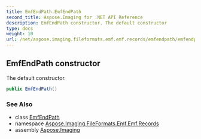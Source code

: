 ```yaml
---
title: EmfEndPath.EmfEndPath
second_title: Aspose.Imaging for .NET API Reference
description: EmfEndPath constructor. The default constructor
type: docs
weight: 10
url: /net/aspose.imaging.fileformats.emf.emf.records/emfendpath/emfendpath/
---
```

## EmfEndPath constructor

The default constructor.

```csharp
public EmfEndPath()
```

### See Also

* class [EmfEndPath](../)
* namespace [Aspose.Imaging.FileFormats.Emf.Emf.Records](../../emfendpath/)
* assembly [Aspose.Imaging](../../../)


